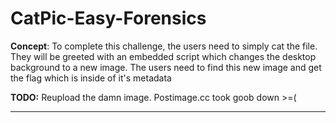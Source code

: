# CatPic-Easy-Forensics

**Concept**: To complete this challenge, the users need to simply cat the file. They will be greeted with an embedded script which changes the desktop background to a new image. The users need to find this new image and get the flag which is inside of it's metadata

**TODO:** Reupload the damn image. Postimage.cc took goob down >=(
****
